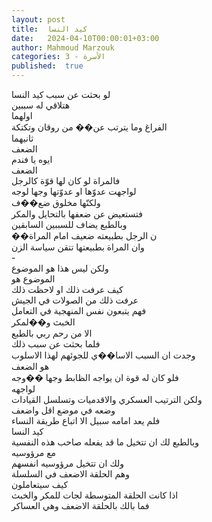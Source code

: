 ```yaml
---
layout: post
title:  كيد النسا
date:   2024-04-10T00:00:01+03:00
author: Mahmoud Marzouk
categories: 3 - الأسرة
published:  true
---
```

لو بحثت عن سبب كيد النسا\
هتلاقي له سببين\
اولهما\
الفراغ وما يترتب عن�� من روقان وتكتكة\
ثانيهما\
الضعف\
ايوه يا فندم\
الضعف\
فالمراة لو كان لها قوّة كالرجل\
لواجهت عدوّها او عدوّتها وجها لوجه\
ولكنّها مخلوق ضع��ف\
فتستعيض عن ضعفها بالتحايل والمكر\
وبالطبع يضاف للسببين السابقين\
��ن الرجل بطبيعته ضعيف امام المراة\
وان المراة بطبيعتها تتقن سياسة الزن\
-\
ولكن ليس هذا هو الموضوع\
الموضوع هو\
كيف عرفت ذلك او لاحظت ذلك\
عرفت ذلك من الصولات في الجيش\
فهم يتبعون نفس المنهجية في التعامل\
الخبث و��لمكر\
الا من رحم ربي بالطبع\
فلما بحثت عن سبب ذلك\
وجدت ان السبب الاسا��ي للجوئهم لهذا الاسلوب\
هو الضعف\
فلو كان له قوة ان يواجه الظابط وجها ��وجه\
لواجهه\
ولكن الترتيب العسكري والاقدميات وتسلسل القيادات\
وضعه في موضع اقل واضعف\
فلم يعد امامه سبيل الا اتباع طريقة النساء\
كيد النسا\
وبالطبع لك ان تتخيل ما قد يفعله صاحب هذه النفسية\
مع مرؤوسيه\
ولك ان تتخيل مرؤوسيه انفسهم\
وهم الحلقة الاضعف في السلسلة\
كيف سيتعاملون\
اذا كانت الحلقة المتوسطة لجات للمكر والخبث\
فما بالك بالحلقة الاضعف وهي العساكر
